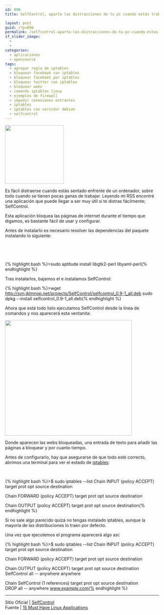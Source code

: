 ```yaml
---
id: 890
title: SelfControl, aparta las distracciones de tu pc cuando estás trabajando

layout: post
guid: /?p=890
permalink: /selfcontrol-aparta-las-distracciones-de-tu-pc-cuando-estas-trabajando/
if_slider_image:
  - 
  - 
categories:
  - aplicaciones
  - opensource
tags:
  - agregar regla de iptables
  - bloquear facebook con iptables
  - bloquear facebook por iptables
  - bloquear twitter con iptables
  - bloquear webs
  - comando iptables linux
  - ejemplos de firewall
  - impedir conexiones entrantes
  - iptables
  - iptables con servidor debian
  - selfcontrol
---
```

[<img class="alignleft size-full wp-image-893" title="selfcontrol" src="http://elbauldelprogramador.com/content/uploads/2012/08/selfcontrol11.png" alt="" width="192" height="192" />][1]

Es fácil distraerse cuando estás sentado enfrente de un ordenador, sobre todo cuando se tienen pocas ganas de trabajar. Leyendo mi RSS encontré una aplicación que puede llegar a ser muy útil si te distras fácilmente; SelfControl.

Esta aplicación bloquea las páginas de internet durante el tiempo que digamos, es bastante fácil de usar y configurar.

Antes de instalarlo es necesario resolver las dependencias del paquete instalando lo siguiente:

&nbsp;

&nbsp;

{% highlight bash %}>sudo aptitude install libgtk2-perl libyaml-perl{% endhighlight %}

Tras instalarlos, bajamos el e instalamos SelfControl:

{% highlight bash %}>wget http://svn.jklmnop.net/projects/SelfControl/selfcontrol_0.9-1_all.deb
sudo dpkg --install selfcontrol_0.9-1_all.deb{% endhighlight %}

Ahora que está todo listo ejecutamos SelfControl desde la línea de comandos y nos aparecerá esta ventanita:  
  
<!--more-->

  
[<img class="aligncenter size-full wp-image-894" title="Selfcontro1" src="http://elbauldelprogramador.com/content/uploads/2012/08/Selfcontro11.png" alt="" width="415" height="378" />][2]

Donde aparecen las webs bloqueadas, una entrada de texto para añadir las páginas a bloquear y por cuanto tiempo.

Antes de configurarlo, hay que asegurarse de que todo esté correcto, abrimos una terminal para ver el estado de <a title="20 ejemplos de iptables para SysAdmins novatos" href="/linux/20-ejemplos-de-iptables-para-sysadmins/" target="_blank">iptables</a>:

&nbsp;

{% highlight bash %}>$ sudo iptables --list
Chain INPUT (policy ACCEPT)
  target     prot opt source               destination         

  Chain FORWARD (policy ACCEPT)
  target     prot opt source               destination         

  Chain OUTPUT (policy ACCEPT)
  target     prot opt source               destination{% endhighlight %}

Si no sale algo parecido quizá no tengas instalado iptables, aunque la mayoría de las distribuciones lo traen por defecto.

Una vez que ejecutemos el programa aparecerá algo así:

{% highlight bash %}>$ sudo iptables --list
Chain INPUT (policy ACCEPT)
  target     prot opt source               destination         

  Chain FORWARD (policy ACCEPT)
  target     prot opt source               destination         

  Chain OUTPUT (policy ACCEPT)
  target     prot opt source               destination         
  SelfControl  all  --  anywhere             anywhere            

  Chain SelfControl (1 references)
  target     prot opt source               destination         
  DROP       all  --  anywhere             www.example.com{% endhighlight %}

* * *

Sítio Oficial | <a href="http://svn.jklmnop.net/projects/SelfControl.html" target="_blank">SelfControl </a>  
Fuente | <a href="http://www.datamation.com/open-source/15-must-have-linux-applications-1.html" target="_blank">15 Must Have Linux Applications</a>



 [1]: http://elbauldelprogramador.com/content/uploads/2012/08/selfcontrol11.png
 [2]: http://elbauldelprogramador.com/content/uploads/2012/08/Selfcontro11.png